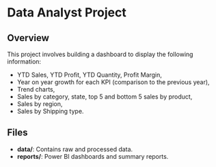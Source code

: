 # Data Analyst Project
## Overview
This project involves building a dashboard to display the following information: 
- YTD Sales, YTD Profit, YTD Quantity, Profit Margin,
- Year on year growth for each KPI (comparison to the previous year),
- Trend charts,
- Sales by category, state, top 5 and bottom 5 sales by product,
- Sales by region,
- Sales by Shipping type.
## Files
- **data/**: Contains raw and processed data.
- **reports/**: Power BI dashboards and summary reports.
